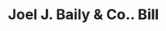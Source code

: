 ---
doi: 10.7916/D8RF765Q
date_other: '1860'
date_other_textual: 1860-1869
form: printed ephemera
genre:
- Invoices
name:
- Joel J. Baily & Co.
object_in_context_url: https://biggert.cul.columbia.edu/items/view/ave_biggert_01421
subject_hierarchical_geographic:
- Philadelphia, Pennsylvania, United States
subject_name:
- Joel J. Baily & Co.
title: Joel J. Baily & Co.. Bill
sort_title: Joel J. Baily & Co.. Bill
call_number: ave_biggert_01421
coordinates:
- 40.00944444444445,-75.13333333333334
pid: ave_biggert_01421
identifiers: ave_biggert_01421
thumbnail: https://derivativo-3.library.columbia.edu/iiif/2/ldpd:344533/full/!256,256/0/native.jpg
permalink: "/biggert/ave_biggert_01421/"
layout: iiif-image-page
---